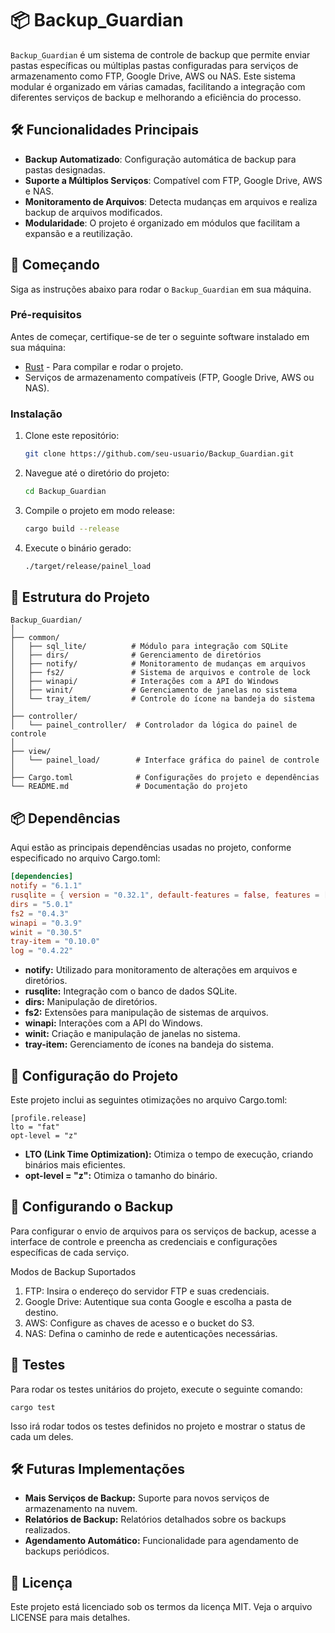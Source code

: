 # 📦 Backup_Guardian

`Backup_Guardian` é um sistema de controle de backup que permite enviar pastas específicas ou múltiplas pastas configuradas para serviços de armazenamento como FTP, Google Drive, AWS ou NAS. Este sistema modular é organizado em várias camadas, facilitando a integração com diferentes serviços de backup e melhorando a eficiência do processo.

## 🛠️ Funcionalidades Principais

- **Backup Automatizado**: Configuração automática de backup para pastas designadas.
- **Suporte a Múltiplos Serviços**: Compatível com FTP, Google Drive, AWS e NAS.
- **Monitoramento de Arquivos**: Detecta mudanças em arquivos e realiza backup de arquivos modificados.
- **Modularidade**: O projeto é organizado em módulos que facilitam a expansão e a reutilização.

## 🚀 Começando

Siga as instruções abaixo para rodar o `Backup_Guardian` em sua máquina.

### Pré-requisitos

Antes de começar, certifique-se de ter o seguinte software instalado em sua máquina:

- [Rust](https://www.rust-lang.org/tools/install) - Para compilar e rodar o projeto.
- Serviços de armazenamento compatíveis (FTP, Google Drive, AWS ou NAS).

### Instalação

1. Clone este repositório:

    ```bash
    git clone https://github.com/seu-usuario/Backup_Guardian.git
    ```

2. Navegue até o diretório do projeto:

    ```bash
    cd Backup_Guardian
    ```

3. Compile o projeto em modo release:

    ```bash
    cargo build --release
    ```

4. Execute o binário gerado:

    ```bash
    ./target/release/painel_load
    ```

## 📂 Estrutura do Projeto

```plaintext
Backup_Guardian/
│
├── common/
│   ├── sql_lite/          # Módulo para integração com SQLite
│   ├── dirs/              # Gerenciamento de diretórios
│   ├── notify/            # Monitoramento de mudanças em arquivos
│   ├── fs2/               # Sistema de arquivos e controle de lock
│   ├── winapi/            # Interações com a API do Windows
│   ├── winit/             # Gerenciamento de janelas no sistema
│   └── tray_item/         # Controle do ícone na bandeja do sistema
│
├── controller/
│   └── painel_controller/  # Controlador da lógica do painel de controle
│
├── view/
│   └── painel_load/        # Interface gráfica do painel de controle
│
├── Cargo.toml              # Configurações do projeto e dependências
└── README.md               # Documentação do projeto
```

## 📦 Dependências
Aqui estão as principais dependências usadas no projeto, conforme especificado no arquivo Cargo.toml:

```toml
[dependencies]
notify = "6.1.1"
rusqlite = { version = "0.32.1", default-features = false, features = ["bundled"] }
dirs = "5.0.1"
fs2 = "0.4.3"
winapi = "0.3.9"
winit = "0.30.5"
tray-item = "0.10.0"
log = "0.4.22"
```
- **notify:** Utilizado para monitoramento de alterações em arquivos e diretórios.
- **rusqlite:** Integração com o banco de dados SQLite.
- **dirs:** Manipulação de diretórios.
- **fs2:** Extensões para manipulação de sistemas de arquivos.
- **winapi:** Interações com a API do Windows.
- **winit:** Criação e manipulação de janelas no sistema.
- **tray-item:** Gerenciamento de ícones na bandeja do sistema.
## 🔧 Configuração do Projeto
Este projeto inclui as seguintes otimizações no arquivo Cargo.toml:
```
[profile.release]
lto = "fat"
opt-level = "z"
```

- **LTO (Link Time Optimization):** Otimiza o tempo de execução, criando binários mais eficientes.
- **opt-level = "z":** Otimiza o tamanho do binário.

## 🚧 Configurando o Backup
Para configurar o envio de arquivos para os serviços de backup, acesse a interface de controle e preencha as credenciais e configurações específicas de cada serviço.

Modos de Backup Suportados
1. FTP: Insira o endereço do servidor FTP e suas credenciais.
2. Google Drive: Autentique sua conta Google e escolha a pasta de destino.
3. AWS: Configure as chaves de acesso e o bucket do S3.
4. NAS: Defina o caminho de rede e autenticações necessárias.

## 🧪 Testes
Para rodar os testes unitários do projeto, execute o seguinte comando:
```
cargo test
```
Isso irá rodar todos os testes definidos no projeto e mostrar o status de cada um deles.

## 🛠️ Futuras Implementações
- **Mais Serviços de Backup:** Suporte para novos serviços de armazenamento na nuvem.
- **Relatórios de Backup:** Relatórios detalhados sobre os backups realizados.
- **Agendamento Automático:** Funcionalidade para agendamento de backups periódicos.
  
## 📄 Licença
Este projeto está licenciado sob os termos da licença MIT. Veja o arquivo LICENSE para mais detalhes.
